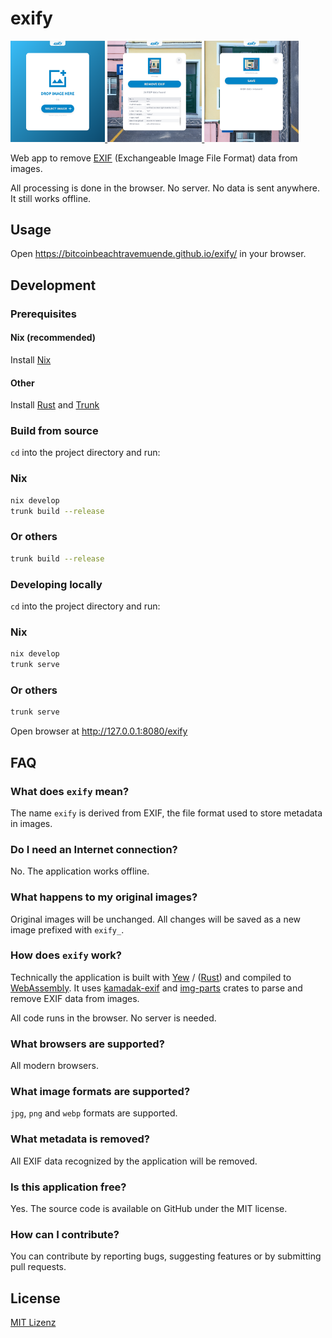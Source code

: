 # exify

<p float="left">
  <a href="wiki/exify-1.png" target="_blank">
    <img src="wiki/exify-1.png" width="30%" />
  </a>
  <a href="wiki/exify-2.png" target="_blank">
    <img src="wiki/exify-2.png" width="30%" />
  </a>
  <a href="wiki/exify-3.png" target="_blank">
    <img src="wiki/exify-3.png" width="30%" />
  </a>
</p>

Web app to remove [EXIF](https://en.wikipedia.org/wiki/Exif) (Exchangeable Image File Format) data from images. 


All processing is done in the browser. No server. No data is sent anywhere. It still works offline.


## Usage

Open https://bitcoinbeachtravemuende.github.io/exify/ in your browser. 

## Development

### Prerequisites

#### Nix (recommended)

Install [Nix](https://zero-to-flakes.com/install)

#### Other

Install [Rust](https://www.rust-lang.org/tools/install) and [Trunk](https://trunkrs.dev/)


### Build from source

`cd` into the project directory and run:

### Nix

```bash
nix develop
trunk build --release
```

### Or others

```bash
trunk build --release
```


### Developing locally

`cd` into the project directory and run:

### Nix

```bash
nix develop
trunk serve
```

### Or others

```bash
trunk serve
```

Open browser at http://127.0.0.1:8080/exify

## FAQ

### What does `exify` mean?

The name `exify` is derived from EXIF, the file format used to store metadata in images.

### Do I need an Internet connection?

No. The application works offline.

### What happens to my original images?

Original images will be unchanged. All changes will be saved as a new image prefixed with `exify_`.

### How does `exify` work?

Technically the application is built with [Yew](https://yew.rs/) / ([Rust](https://www.rust-lang.org/)) and compiled to [WebAssembly](https://webassembly.org/). It uses [kamadak-exif](https://crates.io/crates/kamadak-exif) and [img-parts](https://crates.io/crates/img-parts) crates to parse and remove EXIF data from images.

All code runs in the browser. No server is needed. 

### What browsers are supported?

All modern browsers.

### What image formats are supported?

`jpg`, `png` and `webp` formats are supported.

### What metadata is removed?

All EXIF data recognized by the application will be removed.

### Is this application free?

Yes. The source code is available on GitHub under the MIT license.

### How can I contribute?

You can contribute by reporting bugs, suggesting features or by submitting pull requests.


## License

[MIT Lizenz](./LICENSE)
